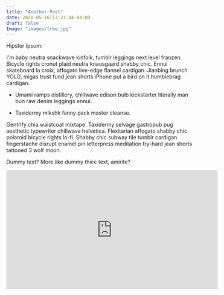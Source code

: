 ```yaml
---
title: "Another Post"
date: 2020-05-16T13:21:44-04:00
draft: false
Image: "images/tree.jpg"
---
```


<!-- # H1
## H2
### H3
#### H4
##### H5
###### H6 -->

<!-- *asterisks*      -->

<!-- 1. First ordered list item
2. Another item

* Unordered sub-list. 
1. Actual numbers don't matter, just that it's a number
⋅⋅1. Ordered sub-list
4. And another item.

⋅⋅⋅You can have properly indented paragraphs within list items. Notice the blank line above, and the leading spaces (at least one, but we'll use three here to also align the raw Markdown).

⋅⋅⋅To have a line break without a paragraph, you will need to use two trailing spaces.⋅⋅
⋅⋅⋅Note that this line is separate, but within the same paragraph.⋅⋅
⋅⋅⋅(This is contrary to the typical GFM line break behaviour, where trailing spaces are not required.)

* Unordered list can use asterisks
- Or minuses
+ Or pluses -->

<!-- ```python
num1 = 3 
num2 = 2 
print(num1 * num2)
```  -->

Hipster Ipsum:

I'm baby neutra snackwave kinfolk, tumblr leggings next level franzen. Bicycle rights cronut plaid neutra knausgaard shabby chic. Ennui skateboard la croix, affogato live-edge flannel cardigan. Jianbing brunch YOLO, migas trust fund jean shorts iPhone put a bird on it humblebrag cardigan. 

* Umami ramps distillery, chillwave edison bulb kickstarter literally man bun raw denim leggings ennui. 

* Taxidermy mlkshk fanny pack master cleanse.

Gentrify chia waistcoat mixtape. Taxidermy selvage gastropub pug aesthetic typewriter chillwave helvetica. Flexitarian affogato shabby chic polaroid bicycle rights lo-fi. Shabby chic subway tile tumblr cardigan fingerstache disrupt enamel pin letterpress meditation try-hard jean shorts tattooed 3 wolf moon.

Dummy text? More like dummy thicc text, amirite?

<iframe width="560" height="315" src="https://www.youtube.com/embed/1vq_h4myH1E" frameborder="0" allow="accelerometer; autoplay; encrypted-media; gyroscope; picture-in-picture" allowfullscreen></iframe>
